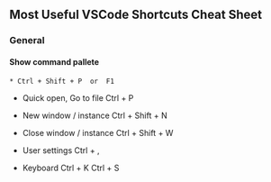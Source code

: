 ## Most Useful VSCode Shortcuts Cheat Sheet

### General

#### Show command pallete 
    * Ctrl + Shift + P  or  F1

* Quick open, Go to file
    Ctrl + P 

* New window / instance
    Ctrl + Shift + N    

* Close window / instance
    Ctrl + Shift + W

* User settings 
    Ctrl + ,
    
* Keyboard 
    Ctrl + K Ctrl + S
